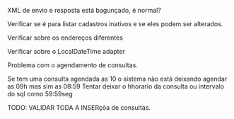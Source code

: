 XML de envio e resposta está bagunçado, é normal?

Verificar se é para listar cadastros inativos e se eles podem ser alterados.

Verificar sobre os endereços diferentes

Verificar sobre o LocalDateTime adapter

Problema com o agendamento de consultas.

Se tem uma consulta agendada as 10 o sistema não está deixando agendar as 09h mas sim as 08:59
    Tentar deixar o hhorario da consulta ou intervalo do sql como 59:59seg

TODO: VALIDAR TODA A INSERçõa de consultas.